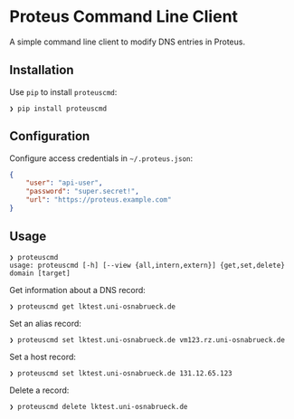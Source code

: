 # Proteus Command Line Client

A simple command line client to modify DNS entries in Proteus.

## Installation

Use `pip` to install `proteuscmd`:

```
❯ pip install proteuscmd
```

## Configuration

Configure access credentials in `~/.proteus.json`:
```json
{
	"user": "api-user",
	"password": "super.secret!",
	"url": "https://proteus.example.com"
}
```

## Usage

```
❯ proteuscmd
usage: proteuscmd [-h] [--view {all,intern,extern}] {get,set,delete} domain [target]
```

Get information about a DNS record:
```
❯ proteuscmd get lktest.uni-osnabrueck.de
```

Set an alias record:
```
❯ proteuscmd set lktest.uni-osnabrueck.de vm123.rz.uni-osnabrueck.de
```

Set a host record:
```
❯ proteuscmd set lktest.uni-osnabrueck.de 131.12.65.123
```

Delete a record:
```
❯ proteuscmd delete lktest.uni-osnabrueck.de
```
